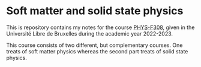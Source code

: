 # Soft matter and solid state physics

This is repository contains my notes for the course [PHYS-F308](https://www.ulb.be/fr/programme/phys-f308-1), given in the Université Libre de Bruxelles during the academic year 2022-2023.

This course consists of two different, but complementary courses. One treats of soft matter physics whereas the second part treats of solid state physics.
